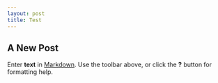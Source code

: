 ```yaml
---
layout: post
title: Test
---
```


## A New Post

Enter **text** in [Markdown](http://daringfireball.net/projects/markdown/). Use the toolbar above, or click the **?** button for formatting help.

